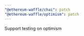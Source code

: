 ```yaml
---
"@ethereum-waffle/chai": patch
"@ethereum-waffle/optimism": patch
---
```


Support testing on optimism
